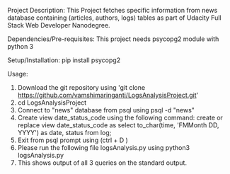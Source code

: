 Project Description: This Project fetches specific information from news database containing (articles, authors, logs) tables
as part of Udacity Full Stack Web Developer Nanodegree.

Dependencies/Pre-requisites: This project needs psycopg2 module with python 3

Setup/Installation: pip install psycopg2

Usage: 
1. Download the git repository using 'git clone https://github.com/vamshimaringanti/LogsAnalysisProject.git'
2. cd LogsAnalysisProject
3. Connect to "news" database from psql using 
    psql -d "news"
4. Create view date_status_code using the following command:
    create or replace view date_status_code as
    select to_char(time, 'FMMonth DD, YYYY') 
    as date, status
    from log;
5. Exit from psql prompt using (ctrl + D )
6. Please run the following file logsAnalysis.py using
	python3 logsAnalysis.py
7. This shows output of all 3 queries on the standard output.

 
